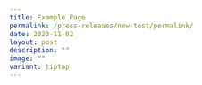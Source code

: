 ```yaml
---
title: Example Page
permalink: /press-releases/new-test/permalink/
date: 2023-11-02
layout: post
description: ""
image: ""
variant: tiptap
---
```

